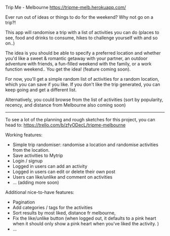 Trip Me - Melbourne
https://tripme-melb.herokuapp.com/

Ever run out of ideas or things to do for the weekend? Why not go on a trip?!

This app will randomise a trip with a list of activities you can do (places to see, food and drinks to consume, hikes to challenge yourself with and so on..)

The idea is you should be able to specify a preferred location and whether you'd like a sweet & romantic getaway with your partner, an outdoor adventure with friends, a fun-filled weekend with the family, or a work function weekend.. You get the idea! (feature coming soon).

For now, you'll get a simple random list of activities for a random location, which you can save if you like. If you don't like the trip generated, you can keep going and get a different list.

Alternatively, you could browse from the list of activities (sort by popularity, recency, and distance from Melbourne also coming soon)


----------

To see a lot of the planning and rough sketches for this project, you can head to: https://trello.com/b/zfyODecL/tripme-melbourne


Working features: 
- Simple trip randomiser: randomise a location and randomise activities from the location.
- Save activities to Mytrip
- Login / signup
- Logged in users can add an activity
- Logged in users can edit or delete their own post
- Users can like/unlike and comment on activities
- ... (adding more soon)



Additional nice-to-have features: 
- Pagination
- Add categories / tags for the activities 
- Sort results by most liked, distance fr melbourne, 
- Fix the like/unlike button (when logged out, it defaults to a pink heart when it should only show a pink heart when you've liked the activity. )
- ...












